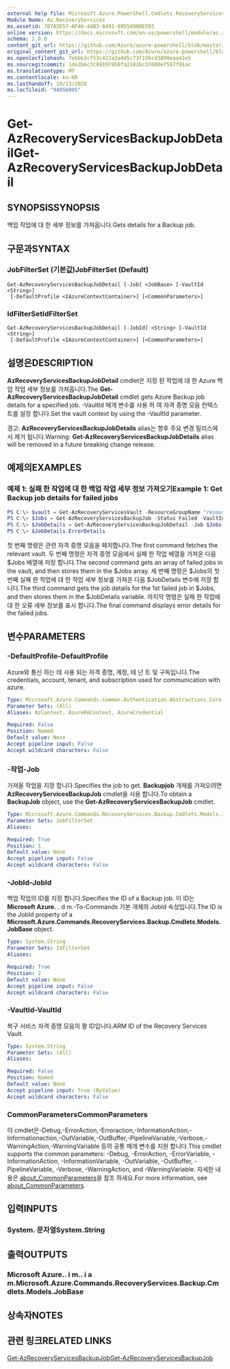 ```yaml
---
external help file: Microsoft.Azure.PowerShell.Cmdlets.RecoveryServices.Backup.dll-Help.xml
Module Name: Az.RecoveryServices
ms.assetid: 707A3E57-AF46-44B3-A491-89554900EF03
online version: https://docs.microsoft.com/en-us/powershell/module/az.recoveryservices/get-azrecoveryservicesbackupjobdetail
schema: 2.0.0
content_git_url: https://github.com/Azure/azure-powershell/blob/master/src/RecoveryServices/RecoveryServices/help/Get-AzRecoveryServicesBackupJobDetail.md
original_content_git_url: https://github.com/Azure/azure-powershell/blob/master/src/RecoveryServices/RecoveryServices/help/Get-AzRecoveryServicesBackupJobDetail.md
ms.openlocfilehash: 7ebbb3cf53c422a3a4d5c73f156cd3890eaa41e5
ms.sourcegitcommit: 1de2b6c3c99197958fa2101bc37680e7507f91ac
ms.translationtype: MT
ms.contentlocale: ko-KR
ms.lasthandoff: 10/13/2020
ms.locfileid: "94056095"
---
```

# <span data-ttu-id="c91be-101">Get-AzRecoveryServicesBackupJobDetail</span><span class="sxs-lookup"><span data-stu-id="c91be-101">Get-AzRecoveryServicesBackupJobDetail</span></span>

## <span data-ttu-id="c91be-102">SYNOPSIS</span><span class="sxs-lookup"><span data-stu-id="c91be-102">SYNOPSIS</span></span>

<span data-ttu-id="c91be-103">백업 작업에 대 한 세부 정보를 가져옵니다.</span><span class="sxs-lookup"><span data-stu-id="c91be-103">Gets details for a Backup job.</span></span>

## <span data-ttu-id="c91be-104">구문과</span><span class="sxs-lookup"><span data-stu-id="c91be-104">SYNTAX</span></span>

### <span data-ttu-id="c91be-105">JobFilterSet (기본값)</span><span class="sxs-lookup"><span data-stu-id="c91be-105">JobFilterSet (Default)</span></span>
```
Get-AzRecoveryServicesBackupJobDetail [-Job] <JobBase> [-VaultId <String>]
 [-DefaultProfile <IAzureContextContainer>] [<CommonParameters>]
```

### <span data-ttu-id="c91be-106">IdFilterSet</span><span class="sxs-lookup"><span data-stu-id="c91be-106">IdFilterSet</span></span>
```
Get-AzRecoveryServicesBackupJobDetail [-JobId] <String> [-VaultId <String>]
 [-DefaultProfile <IAzureContextContainer>] [<CommonParameters>]
```

## <span data-ttu-id="c91be-107">설명은</span><span class="sxs-lookup"><span data-stu-id="c91be-107">DESCRIPTION</span></span>

<span data-ttu-id="c91be-108">**AzRecoveryServicesBackupJobDetail** cmdlet은 지정 된 작업에 대 한 Azure 백업 작업 세부 정보를 가져옵니다.</span><span class="sxs-lookup"><span data-stu-id="c91be-108">The **Get-AzRecoveryServicesBackupJobDetail** cmdlet gets Azure Backup job details for a specified job.</span></span>
<span data-ttu-id="c91be-109">-VaultId 매개 변수를 사용 하 여 자격 증명 모음 컨텍스트를 설정 합니다.</span><span class="sxs-lookup"><span data-stu-id="c91be-109">Set the vault context by using the -VaultId parameter.</span></span>

<span data-ttu-id="c91be-110">경고: **AzRecoveryServicesBackupJobDetails** alias는 향후 주요 변경 릴리스에서 제거 됩니다.</span><span class="sxs-lookup"><span data-stu-id="c91be-110">Warning: **Get-AzRecoveryServicesBackupJobDetails** alias will be removed in a future breaking change release.</span></span>

## <span data-ttu-id="c91be-111">예제의</span><span class="sxs-lookup"><span data-stu-id="c91be-111">EXAMPLES</span></span>

### <span data-ttu-id="c91be-112">예제 1: 실패 한 작업에 대 한 백업 작업 세부 정보 가져오기</span><span class="sxs-lookup"><span data-stu-id="c91be-112">Example 1: Get Backup job details for failed jobs</span></span>

```powershell
PS C:\> $vault = Get-AzRecoveryServicesVault -ResourceGroupName "resourceGroup" -Name "vaultName"
PS C:\> $Jobs = Get-AzRecoveryServicesBackupJob -Status Failed -VaultId $vault.ID
PS C:\> $JobDetails = Get-AzRecoveryServicesBackupJobDetail -Job $Jobs[0] -VaultId $vault.ID
PS C:\> $JobDetails.ErrorDetails
```

<span data-ttu-id="c91be-113">첫 번째 명령은 관련 자격 증명 모음을 페치합니다.</span><span class="sxs-lookup"><span data-stu-id="c91be-113">The first command fetches the relevant vault.</span></span> <span data-ttu-id="c91be-114">두 번째 명령은 자격 증명 모음에서 실패 한 작업 배열을 가져온 다음 $Jobs 배열에 저장 합니다.</span><span class="sxs-lookup"><span data-stu-id="c91be-114">The second command gets an array of failed jobs in the vault, and then stores them in the $Jobs array.</span></span>
<span data-ttu-id="c91be-115">세 번째 명령은 $Jobs의 첫 번째 실패 한 작업에 대 한 작업 세부 정보를 가져온 다음 $JobDetails 변수에 저장 합니다.</span><span class="sxs-lookup"><span data-stu-id="c91be-115">The third command gets the job details for the 1st failed job in $Jobs, and then stores them in the $JobDetails variable.</span></span>
<span data-ttu-id="c91be-116">마지막 명령은 실패 한 작업에 대 한 오류 세부 정보를 표시 합니다.</span><span class="sxs-lookup"><span data-stu-id="c91be-116">The final command displays error details for the failed jobs.</span></span>

## <span data-ttu-id="c91be-117">변수</span><span class="sxs-lookup"><span data-stu-id="c91be-117">PARAMETERS</span></span>

### <span data-ttu-id="c91be-118">-DefaultProfile</span><span class="sxs-lookup"><span data-stu-id="c91be-118">-DefaultProfile</span></span>

<span data-ttu-id="c91be-119">Azure와 통신 하는 데 사용 되는 자격 증명, 계정, 테 넌 트 및 구독입니다.</span><span class="sxs-lookup"><span data-stu-id="c91be-119">The credentials, account, tenant, and subscription used for communication with azure.</span></span>

```yaml
Type: Microsoft.Azure.Commands.Common.Authentication.Abstractions.Core.IAzureContextContainer
Parameter Sets: (All)
Aliases: AzContext, AzureRmContext, AzureCredential

Required: False
Position: Named
Default value: None
Accept pipeline input: False
Accept wildcard characters: False
```

### <span data-ttu-id="c91be-120">-작업</span><span class="sxs-lookup"><span data-stu-id="c91be-120">-Job</span></span>

<span data-ttu-id="c91be-121">가져올 작업을 지정 합니다.</span><span class="sxs-lookup"><span data-stu-id="c91be-121">Specifies the job to get.</span></span>
<span data-ttu-id="c91be-122">**Backupjob** 개체를 가져오려면 **AzRecoveryServicesBackupJob** cmdlet을 사용 합니다.</span><span class="sxs-lookup"><span data-stu-id="c91be-122">To obtain a **BackupJob** object, use the **Get-AzRecoveryServicesBackupJob** cmdlet.</span></span>

```yaml
Type: Microsoft.Azure.Commands.RecoveryServices.Backup.Cmdlets.Models.JobBase
Parameter Sets: JobFilterSet
Aliases:

Required: True
Position: 1
Default value: None
Accept pipeline input: False
Accept wildcard characters: False
```

### <span data-ttu-id="c91be-123">-JobId</span><span class="sxs-lookup"><span data-stu-id="c91be-123">-JobId</span></span>

<span data-ttu-id="c91be-124">백업 작업의 ID를 지정 합니다.</span><span class="sxs-lookup"><span data-stu-id="c91be-124">Specifies the ID of a Backup job.</span></span>
<span data-ttu-id="c91be-125">이 ID는 **Microsoft Azure.** . d m.-To-Commands 기본 개체의 JobId 속성입니다.</span><span class="sxs-lookup"><span data-stu-id="c91be-125">The ID is the JobId property of a **Microsoft.Azure.Commands.RecoveryServices.Backup.Cmdlets.Models.JobBase** object.</span></span>

```yaml
Type: System.String
Parameter Sets: IdFilterSet
Aliases:

Required: True
Position: 2
Default value: None
Accept pipeline input: False
Accept wildcard characters: False
```

### <span data-ttu-id="c91be-126">-VaultId</span><span class="sxs-lookup"><span data-stu-id="c91be-126">-VaultId</span></span>

<span data-ttu-id="c91be-127">복구 서비스 자격 증명 모음의 팔 ID입니다.</span><span class="sxs-lookup"><span data-stu-id="c91be-127">ARM ID of the Recovery Services Vault.</span></span>

```yaml
Type: System.String
Parameter Sets: (All)
Aliases:

Required: False
Position: Named
Default value: None
Accept pipeline input: True (ByValue)
Accept wildcard characters: False
```

### <span data-ttu-id="c91be-128">CommonParameters</span><span class="sxs-lookup"><span data-stu-id="c91be-128">CommonParameters</span></span>
<span data-ttu-id="c91be-129">이 cmdlet은-Debug,-ErrorAction,-Erroraction,-InformationAction,-Informationaction,-OutVariable,-OutBuffer,-PipelineVariable,-Verbose,-WarningAction,-WarningVariable 등의 공통 매개 변수를 지원 합니다.</span><span class="sxs-lookup"><span data-stu-id="c91be-129">This cmdlet supports the common parameters: -Debug, -ErrorAction, -ErrorVariable, -InformationAction, -InformationVariable, -OutVariable, -OutBuffer, -PipelineVariable, -Verbose, -WarningAction, and -WarningVariable.</span></span> <span data-ttu-id="c91be-130">자세한 내용은 [about_CommonParameters](http://go.microsoft.com/fwlink/?LinkID=113216)을 참조 하세요.</span><span class="sxs-lookup"><span data-stu-id="c91be-130">For more information, see [about_CommonParameters](http://go.microsoft.com/fwlink/?LinkID=113216).</span></span>

## <span data-ttu-id="c91be-131">입력</span><span class="sxs-lookup"><span data-stu-id="c91be-131">INPUTS</span></span>

### <span data-ttu-id="c91be-132">System. 문자열</span><span class="sxs-lookup"><span data-stu-id="c91be-132">System.String</span></span>

## <span data-ttu-id="c91be-133">출력</span><span class="sxs-lookup"><span data-stu-id="c91be-133">OUTPUTS</span></span>

### <span data-ttu-id="c91be-134">Microsoft Azure.. i m.. i a m.</span><span class="sxs-lookup"><span data-stu-id="c91be-134">Microsoft.Azure.Commands.RecoveryServices.Backup.Cmdlets.Models.JobBase</span></span>

## <span data-ttu-id="c91be-135">상속자</span><span class="sxs-lookup"><span data-stu-id="c91be-135">NOTES</span></span>

## <span data-ttu-id="c91be-136">관련 링크</span><span class="sxs-lookup"><span data-stu-id="c91be-136">RELATED LINKS</span></span>

[<span data-ttu-id="c91be-137">Get-AzRecoveryServicesBackupJob</span><span class="sxs-lookup"><span data-stu-id="c91be-137">Get-AzRecoveryServicesBackupJob</span></span>](./Get-AzRecoveryServicesBackupJob.md)
